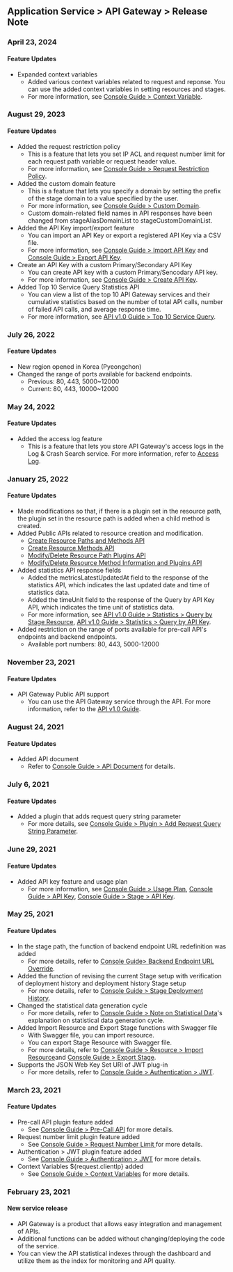 ## Application Service > API Gateway > Release Note

### April 23, 2024
#### Feature Updates 

* Expanded context variables
    * Added various context variables related to request and reponse. You can use the added context variables in setting resources and stages.
    * For more information, see [Console Guide > Context Variable](./console-guide/#context-variables).
    

### August 29, 2023
#### Feature Updates 
* Added the request restriction policy 
    * This is a feature that lets you set IP ACL and request number limit for each request path variable or request header value.
    * For more information, see [Console Guide > Request Restriction Policy](./console-guide/#request-restriction-policy_1).
* Added the custom domain feature
    * This is a feature that lets you specify a domain by setting the prefix of the stage domain to a value specified by the user.
    * For more information, see [Console Guide > Custom Domain](./console-guide/#custom-domain).
    * Custom domain-related field names in API responses have been changed from stageAliasDomainList to stageCustomDomainList.
* Added the API Key import/export feature 
    * You can import an API Key or export a registered API Key via a CSV file.
    * For more information, see [Console Guide > Import API Key](./console-guide/#import-api-key) and [Console Guide > Export API Key](./console-guide/#export-api-key).
* Create an API Key with a custom Primary/Secondary API Key 
    * You can create API key with a custom Primary/Sencodary API key.
    * For more information, see [Console Guide > Create API Key](./console-guide/#create-api-key).
* Added Top 10 Service Query Statistics API 
    * You can view a list of the top 10 API Gateway services and their cumulative statistics based on the number of total API calls, number of failed API calls, and average response time.
    * For more information, see [API v1.0 Guide > Top 10 Service Query](./api-guide-v1.0/#query-top-10-services).

### July 26, 2022
#### Feature Updates
* New region opened in Korea (Pyeongchon)
* Changed the range of ports available for backend endpoints.
    * Previous: 80, 443, 5000~12000
    * Current: 80, 443, 10000~12000

### May 24, 2022
#### Feature Updates 
* Added the access log feature
    * This is a feature that lets you store API Gateway's access logs in the Log & Crash Search service. For more information, refer to [Access Log](./console-guide/#access-log).


### January 25, 2022
#### Feature Updates
* Made modifications so that, if there is a plugin set in the resource path, the plugin set in the resource path is added when a child method is created.
* Added Public APIs related to resource creation and modification.
    * [Create Resource Paths and Methods API](./api-guide-v1.0/#create-resource-paths-and-methods)
    * [Create Resource Methods API](./api-guide-v1.0/#create-resource-methods)
    * [Modify/Delete Resource Path Plugins API](./api-guide-v1.0/#modifydelete-resource-path-plugins)
    * [Modify/Delete Resource Method Information and Plugins API](./api-guide-v1.0/#modifydelete-resource-method-information-and-plugins)
* Added statistics API response fields
    * Added the metricsLatestUpdatedAt field to the response of the statistics API, which indicates the last updated date and time of statistics data.
    * Added the timeUnit field to the response of the Query by API Key API, which indicates the time unit of statistics data.
    * For more information, see [API v1.0 Guide > Statistics > Query by Stage Resource](./api-guide-v1.0/#query-by-stage-resource), [API v1.0 Guide > Statistics > Query by API Key](./api-guide-v1.0/#query-by-api-key).
* Added restriction on the range of ports available for pre-call API's endpoints and backend endpoints.
    * Available port numbers: 80, 443, 5000-12000


### November 23, 2021
#### Feature Updates 
* API Gateway Public API support
    * You can use the API Gateway service through the API. For more information, refer to the [API v1.0 Guide](./api-guide-v1.0/).

### August 24, 2021
#### Feature Updates 
* Added API document
    * Refer to [Console Guide > API Document](./console-guide/#api-document_1) for details.

### July 6, 2021
#### Feature Updates  
* Added a plugin that adds request query string parameter
    * For more details, see [Console Guide > Plugin > Add Request Query String Parameter](./console-guide/#add-request-query-string-parameter).

### June 29, 2021
#### Feature Updates
* Added API key feature and usage plan
    * For more information, see [Console Guide > Usage Plan](./console-guide/#usage-plan), [Console Guide > API Key](./console-guide/#api-key_1), [Console Guide > Stage > API Key](./console-guide/#api-key).

### May 25, 2021
#### Feature Updates
* In the stage path, the function of backend endpoint URL redefinition was added
    * For more details, refer to [Console Guide> Backend Endpoint URL Override](./console-guide/#backend-endpoint-url-override).
* Added the function of revising the current Stage setup with verification of deployment history and deployment history Stage setup
    * For more details, refer to [Console Guide > Stage Deployment History](./console-guide/#stage-deployment-history).
* Changed the statistical data generation cycle
    * For more details, refer to [Console Guide > Note on Statistical Data](./console-guide/#note-on-statistical-data)'s explanation on  statistical data generation cycle.
* Added Import Resource and Export Stage functions with Swagger file
    * With Swagger file, you can import resource.
    * You can export Stage Resource with Swagger file.
    * For more details, refer to [Console Guide > Resource > Import Resource](./console-guide/#import-resource)and [Console Guide > Export Stage](./console-guide/#export-stage).
* Supports the JSON Web Key Set URI of JWT plug-in
    * For more details, refer to [Console Guide > Authentication > JWT](./console-guide/#authentication-jwt).

### March 23, 2021
#### Feature Updates
* Pre-call API plugin feature added
    * See [Console Guide > Pre-Call API](./console-guide/#pre-call-api) for more details.
* Request number limit plugin feature added
    * See [Console Guide > Request Number Limit ](./console-guide/#request-number-limit) for more details.
* Authentication > JWT plugin feature added
    * See [Console Guide > Authentication > JWT](./console-guide/#authentication-jwt) for more details.
* Context Variables ${request.clientIp} added
    * See [Console Guide > Context Variables](./console-guide/#context-variables) for more details.

### February 23, 2021
#### New service release 
* API Gateway is a product that allows easy integration and management of APIs.
* Additional functions can be added without changing/deploying the code of the service.
* You can view the API statistical indexes through the dashboard and utilize them as the index for monitoring and API quality.
